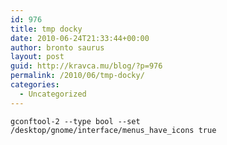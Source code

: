 ```yaml
---
id: 976
title: tmp docky
date: 2010-06-24T21:33:44+00:00
author: bronto saurus
layout: post
guid: http://kravca.mu/blog/?p=976
permalink: /2010/06/tmp-docky/
categories:
  - Uncategorized
---
```

`gconftool-2 --type bool --set /desktop/gnome/interface/menus_have_icons true`